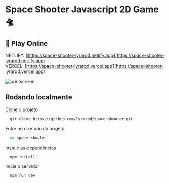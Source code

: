 # Space Shooter Javascript 2D Game 🛸
## 🔗 Play Online
NETLIFY: [https://space-shooter-lyrarod.netlify.app](https://space-shooter-lyrarod.netlify.app)<br>
VERCEL: [https://space-shooter-lyrarod.vercel.app](https://space-shooter-lyrarod.vercel.app)



![printscreen](https://github.com/lyrarod/space-shooter/assets/40926108/7e207beb-a83f-4c72-8445-7b6d71e66b16)
## Rodando localmente

Clone o projeto

```bash
  git clone https://github.com/lyrarod/space-shooter.git
```

Entre no diretório do projeto

```bash
  cd space-shooter
```

Instale as dependências

```bash
  npm install
```

Inicie o servidor

```bash
  npm run dev
```

